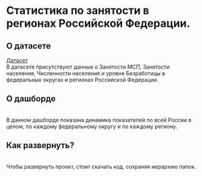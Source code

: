 # Статистика по занятости в регионах Российской Федерации. 
## О датасете ##
[Датасет](https://github.com/marybuchneva/Russian_Regions_employment__statictics_Buchneva_Dashbord/tree/main/data)
<br>В датасете присутствуют данные о Занятости МСП, Занятости населения, Численности населения и уровне Безработицы в федеральных округах и регионах Российской Федерации.
## О дашборде ##
<br> В данном дашборде показана динамика показателей по всей России в целом, по каждому федеральному округу и по каждому региону.
## Как развернуть? ##
<br>Чтобы развернуть проект, стоит скачать код, сохраняя иерархию папок.
